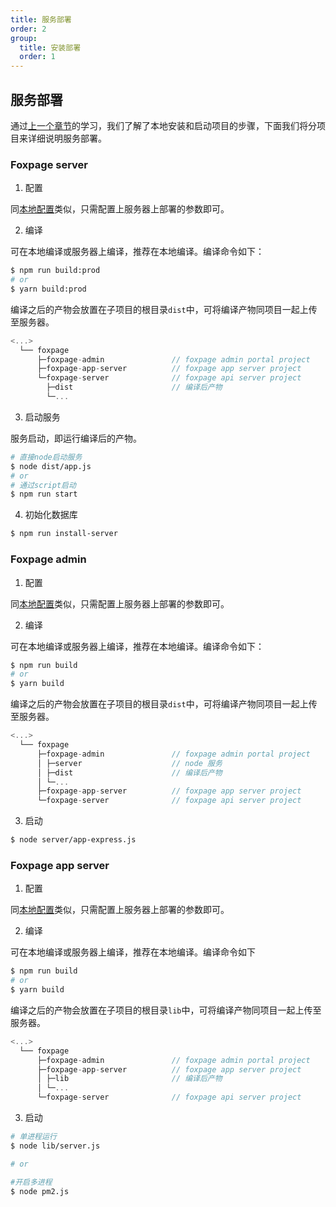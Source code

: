 ```yaml
---
title: 服务部署
order: 2
group:
  title: 安装部署
  order: 1
---
```


## 服务部署

通过[上一个章节](/developer/start/install)的学习，我们了解了本地安装和启动项目的步骤，下面我们将分项目来详细说明服务部署。

### Foxpage server

1. 配置

同[本地配置](/developer/start/install#步骤-1配置-foxpage-server)类似，只需配置上服务器上部署的参数即可。

2. 编译

可在本地编译或服务器上编译，推荐在本地编译。编译命令如下：

```sh
$ npm run build:prod
# or
$ yarn build:prod
```

编译之后的产物会放置在子项目的根目录`dist`中，可将编译产物同项目一起上传至服务器。

```ts
<...>
  └── foxpage
      ├─foxpage-admin               // foxpage admin portal project
      ├─foxpage-app-server          // foxpage app server project
      └─foxpage-server              // foxpage api server project
        ├─dist                      // 编译后产物
        └─...
```

3. 启动服务

服务启动，即运行编译后的产物。

```sh
# 直接node启动服务
$ node dist/app.js
# or
# 通过script启动
$ npm run start
```

4. 初始化数据库

```sh
$ npm run install-server
```

### Foxpage admin

1. 配置

同[本地配置](/developer/start/install#步骤-2配置-foxpage-admin)类似，只需配置上服务器上部署的参数即可。

2. 编译

可在本地编译或服务器上编译，推荐在本地编译。编译命令如下：

```sh
$ npm run build
# or
$ yarn build
```

编译之后的产物会放置在子项目的根目录`dist`中，可将编译产物同项目一起上传至服务器。

```ts
<...>
  └── foxpage
      ├─foxpage-admin               // foxpage admin portal project
      │ ├─server                    // node 服务
      │ ├─dist                      // 编译后产物
      │ └─...
      ├─foxpage-app-server          // foxpage app server project
      └─foxpage-server              // foxpage api server project
```

3. 启动

```sh
$ node server/app-express.js
```

### Foxpage app server

1. 配置

同[本地配置](/developer/start/install#步骤-3配置-foxpage-app-server)类似，只需配置上服务器上部署的参数即可。

2. 编译

可在本地编译或服务器上编译，推荐在本地编译。编译命令如下

```sh
$ npm run build
# or
$ yarn build
```

编译之后的产物会放置在子项目的根目录`lib`中，可将编译产物同项目一起上传至服务器。

```ts
<...>
  └── foxpage
      ├─foxpage-admin               // foxpage admin portal project
      ├─foxpage-app-server          // foxpage app server project
      │ ├─lib                       // 编译后产物
      │ └─...
      └─foxpage-server              // foxpage api server project
```

3. 启动

```sh
# 单进程运行
$ node lib/server.js

# or

#开启多进程
$ node pm2.js
```
